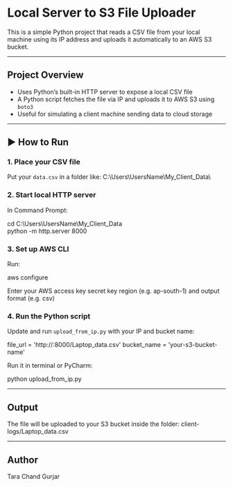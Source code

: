 # Local Server  to S3 File Uploader

This is a simple Python project that reads a CSV file from your local machine using its IP address and uploads it automatically to an AWS S3 bucket.

---
## Project Overview
- Uses Python’s built-in HTTP server to expose a local CSV file
- A Python script fetches the file via IP and uploads it to AWS S3 using  `boto3`
- Useful for simulating a client machine sending data to cloud storage

---

## ▶ How to Run

### 1. Place your CSV file
Put your `data.csv` in a folder like:
C:\Users\UsersName\My_Client_Data\

### 2. Start local HTTP server
In Command Prompt:

cd C:\Users\UsersName\My_Client_Data\
python -m http.server 8000

### 3. Set up AWS CLI

Run:

aws configure

Enter your AWS access key
secret key
region (e.g. ap-south-1)
and output format (e.g. csv)

### 4. Run the Python script
Update and run `upload_from_ip.py` with your IP and bucket name:

file_url = 'http://<your-ip>:8000/Laptop_data.csv'
bucket_name = 'your-s3-bucket-name'

Run it in terminal or PyCharm:

python upload_from_ip.py

---

## Output

The file will be uploaded to your S3 bucket inside the folder:
client-logs/Laptop_data.csv

---

## Author
Tara Chand Gurjar